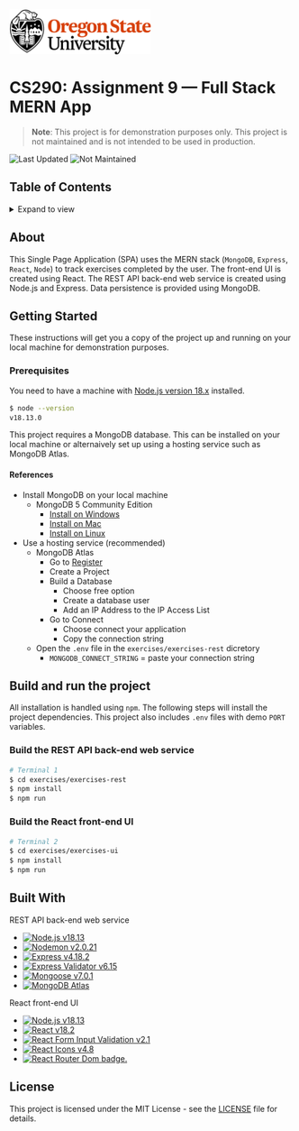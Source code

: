<picture>
  <source
    srcset=".github/osu_horizontal_white.png"
    media="(prefers-color-scheme: dark)"
  />
  <source
    srcset=".github/osu_horizontal_black_.png"
    media="(prefers-color-scheme: light), (prefers-color-scheme: no-preference)"
  />
  <img src=".github/osu_horizontal_black.png" alt="Oregon State University Logo." height="80px" />
</picture>

# CS290: Assignment 9 — Full Stack MERN App
> **Note**: This project is for demonstration purposes only. This project is not maintained and is not intended to be used in production.

![Last Updated](https://img.shields.io/badge/March_2023-critical?label=Last%20Updated&style=flat-square)
![Not Maintained](https://img.shields.io/badge/Not_Maintained-critical?label=Status&style=flat-square)

## Table of Contents
<details>
<summary>Expand to view</summary>

- [CS290: Assignment 9 — Full Stack MERN App](#cs290-assignment-9--full-stack-mern-app)
  - [Table of Contents](#table-of-contents)
  - [About](#about)
  - [Getting Started](#getting-started)
    - [Prerequisites](#prerequisites)
      - [References](#references)
  - [Build and run the project](#build-and-run-the-project)
    - [Build the REST API back-end web service](#build-the-rest-api-back-end-web-service)
    - [Build the React front-end UI](#build-the-react-front-end-ui)
  - [Built With](#built-with)
  - [License](#license)

</details>

## About
This Single Page Application (SPA) uses the MERN stack (`MongoDB`, `Express`, `React`, `Node`) to track exercises completed by the user. The front-end UI is created using React.  The REST API back-end web service is created using Node.js and Express. Data persistence is provided using MongoDB.

## Getting Started
These instructions will get you a copy of the project up and running on your local machine for demonstration purposes.

### Prerequisites
You need to have a machine with [Node.js version 18.x](https://nodejs.org/en/download/) installed.
```bash
$ node --version
v18.13.0
```
This project requires a MongoDB database. This can be installed on your local machine or alternaively set up using a hosting service such as MongoDB Atlas.

#### References
* Install MongoDB on your local machine
  * MongoDB 5 Community Edition
    * [Install on Windows](https://www.mongodb.com/docs/manual/tutorial/install-mongodb-on-windows/#install-mongodb-community-edition)
    * [Install on Mac](https://www.mongodb.com/docs/manual/tutorial/install-mongodb-on-os-x/)
    * [Install on Linux](https://www.mongodb.com/docs/manual/administration/install-on-linux/)
* Use a hosting service (recommended)
  * MongoDB Atlas
    * Go to [Register](https://account.mongodb.com/account/register)
    * Create a Project
    * Build a Database
      * Choose free option
      * Create a database user
      * Add an IP Address to the IP Access List
    * Go to Connect
      * Choose connect your application
      * Copy the connection string
  * Open the `.env` file in the `exercises/exercises-rest` dicretory
    * `MONGODB_CONNECT_STRING` = paste your connection string

## Build and run the project
All installation is handled using `npm`. The following steps will install the project dependencies. This project also includes `.env` files with demo `PORT` variables.

### Build the REST API back-end web service
```sh
# Terminal 1
$ cd exercises/exercises-rest
$ npm install
$ npm run
```

### Build the React front-end UI
```sh
# Terminal 2
$ cd exercises/exercises-ui
$ npm install
$ npm run
```

## Built With
REST API back-end web service
* [![Node.js v18.13](https://img.shields.io/badge/v18.13-339933?label=Node.js&labelColor=141414&logo=nodedotjs&style=flat-square)](https://nodejs.org/en/download/)
* [![Nodemon v2.0.21](https://img.shields.io/badge/v2.0.21-76D04B?label=Nodemon&labelColor=141414&logo=nodemon&style=flat-square)](https://www.npmjs.com/package/nodemon)
* [![Express v4.18.2](https://img.shields.io/badge/v4.18.2-000?label=Express&labelColor=141414&logo=express&style=flat-square)](https://www.npmjs.com/package/express)
* [![Express Validator v6.15](https://img.shields.io/badge/v6.15-CB3837?label=Express%20Validator&labelColor=141414&logo=npm&style=flat-square)](https://www.npmjs.com/package/express-validator)
* [![Mongoose v7.0.1](https://img.shields.io/badge/v7.0.1-CB3837?label=Mongoose&labelColor=141414&logo=npm&style=flat-square)](https://www.npmjs.com/package/mongoose)
* [![MongoDB Atlas](https://img.shields.io/badge/Atlas-47A248?label=MongoDB&labelColor=141414&logo=mongodb&style=flat-square)](https://www.mongodb.com/atlas)

React front-end UI
* [![Node.js v18.13](https://img.shields.io/badge/v18.13-339933?label=Node.js&labelColor=141414&logo=nodedotjs&style=flat-square)](https://nodejs.org/en/download/)
* [![React v18.2](https://img.shields.io/badge/v18.2-61DAFB?label=React&labelColor=141414&logo=react&style=flat-square)](https://www.npmjs.com/package/react)
* [![React Form Input Validation v2.1](https://img.shields.io/badge/v2.1-CB3837?label=React%20Form%20Input%20Validation&labelColor=141414&logo=npm&style=flat-square)](https://www.npmjs.com/package/react-form-input-validation)
* [![React Icons v4.8](https://img.shields.io/badge/v4.8-CB3837?label=React%20Icons&labelColor=141414&logo=npm&style=flat-square)](https://www.npmjs.com/package/react-icons)
* [![React Router Dom badge.](https://img.shields.io/badge/v6.8.2-CA4245?label=React%20Router%20Dom&labelColor=141414&logo=reactRouter&style=flat-square)](https://www.npmjs.com/package/react-router-dom/v/6.8.2)

## License
This project is licensed under the MIT License - see the [LICENSE](LICENSE) file for details.
